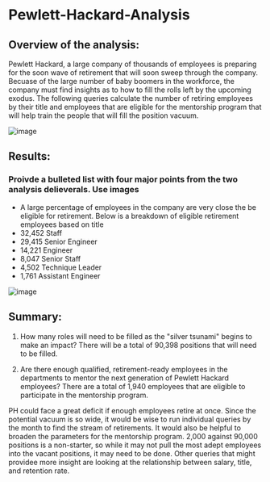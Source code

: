 # Pewlett-Hackard-Analysis
## Overview of the analysis:
Pewlett Hackard, a large company of thousands of employees is preparing for the soon wave of retirement that will soon sweep through the company. Becuase of the large number of baby boomers in the workforce, the company must find insights as to how to fill the rolls left by the upcoming exodus. The following queries calculate the number of retiring employees by their title and employees that are eligible for the mentorship program that will help train the people that will fill the position vacuum.

![image](https://user-images.githubusercontent.com/85656361/143059741-0dbf6835-2985-4db7-9558-dce01d99551e.png)

## Results:

### Proivde a bulleted list with four major points from the two analysis delieverals. Use images
* A large percentage of employees in the company are very close the be eligible for retirement. Below is a breakdown of eligible retirement employees based on title
* 32,452 Staff
* 29,415 Senior Engineer
* 14,221 Engineer
* 8,047 Senior Staff
* 4,502 Technique Leader
* 1,761 Assistant Engineer

![image](https://user-images.githubusercontent.com/85656361/130384642-71c3ec16-faf0-4fff-abc2-7b240927c9de.png)

## Summary:
1. How many roles will need to be filled as the "silver tsunami" begins to make an impact?
There will be a total of 90,398 positions that will need to be filled.

2. Are there enough qualified, retirement-ready employees in the departments to mentor the next generation of Pewlett Hackard employees?
There are a total of 1,940 employees that are eligible to participate in the mentorship program.

PH could face a great deficit if enough employees retire at once.
Since the potential vacuum is so wide, it would be wise to run individual queries by the month to find the stream of retirements. It would also be helpful to broaden the parameters for the mentorship program. 2,000 against 90,000 positions is a non-starter, so while it may not pull the most adept employees into the vacant positions, it may need to be done. Other queries that might providee more insight are looking at the relationship between salary, title, and retention rate. 
